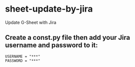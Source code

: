 # sheet-update-by-jira
Update G-Sheet with Jira

## Create a const.py file then add your Jira username and password to it:
``` 
USERNAME = "***"
PASSWORD = "***"

